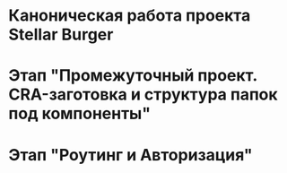 # Каноническая работа проекта Stellar Burger 
# Этап "Промежуточный проект. CRA-заготовка и структура папок под компоненты"
# Этап "Роутинг и Авторизация"